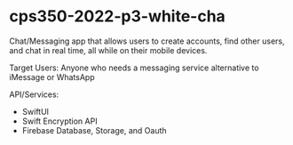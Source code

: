 # cps350-2022-p3-white-cha

Chat/Messaging app that allows users to create accounts, find other users, and chat in real time, all while on their mobile devices.


Target Users:
Anyone who needs a messaging service alternative to iMessage or WhatsApp

API/Services:
- SwiftUI
- Swift Encryption API
- Firebase Database, Storage, and Oauth



